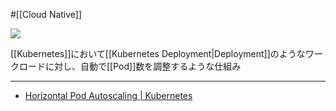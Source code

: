 #[[Cloud Native]]

![](https://github.com/kubernetes/community/raw/master/icons/png/resources/labeled/hpa-128.png)

[[Kubernetes]]において[[Kubernetes Deployment|Deployment]]のようなワークロードに対し、自動で[[Pod]]数を調整するような仕組み

---

- [Horizontal Pod Autoscaling | Kubernetes](https://kubernetes.io/docs/tasks/run-application/horizontal-pod-autoscale/)